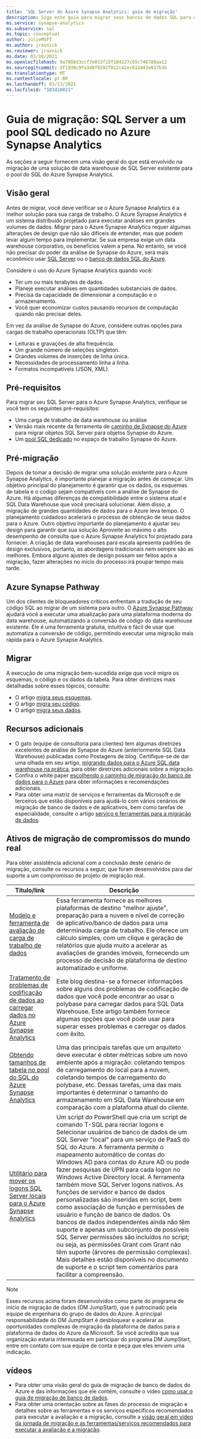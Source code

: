 ```yaml
---
title: 'SQL Server do Azure Synapse Analytics: guia de migração'
description: Siga este guia para migrar seus bancos de dados SQL para o pool do SQL do Azure Synapse Analytics.
ms.service: synapse-analytics
ms.subservice: sql
ms.topic: conceptual
author: julieMSFT
ms.author: jrasnick
ms.reviewer: jrasnick
ms.date: 03/10/2021
ms.openlocfilehash: 9a7888d3ccf7e033f15f184227c65c746780aa12
ms.sourcegitcommit: df1930c9fa3d8f6592f812c42ec611043e817b3b
ms.translationtype: MT
ms.contentlocale: pt-BR
ms.lasthandoff: 03/13/2021
ms.locfileid: "103418021"
---
```

# <a name="migration-guide-sql-server-to-a-dedicated-sql-pool-in-azure-synapse-analytics"></a>Guia de migração: SQL Server a um pool SQL dedicado no Azure Synapse Analytics 
As seções a seguir fornecem uma visão geral do que está envolvido na migração de uma solução de data warehouse de SQL Server existente para o pool do SQL do Azure Synapse Analytics.

## <a name="overview"></a>Visão geral
Antes de migrar, você deve verificar se o Azure Synapse Analytics é a melhor solução para sua carga de trabalho. O Azure Synapse Analytics é um sistema distribuído projetado para executar análises em grandes volumes de dados. Migrar para o Azure Synapse Analytics requer algumas alterações de design que não são difíceis de entender, mas que podem levar algum tempo para implementar. Se sua empresa exige um data warehouse corporativo, os benefícios valem a pena. No entanto, se você não precisar do poder da análise de Synapse do Azure, será mais econômico usar [SQL Server](/sql/sql-server/) ou o [banco de dados SQL do Azure](/azure/azure-sql/database/sql-database-paas-overview).

Considere o uso do Azure Synapse Analytics quando você:
- Ter um ou mais terabytes de dados.
- Planeje executar análises em quantidades substanciais de dados.
- Precisa da capacidade de dimensionar a computação e o armazenamento.
- Você quer economizar custos pausando recursos de computação quando não precisar deles.

Em vez da análise de Synapse do Azure, considere outras opções para cargas de trabalho operacionais (OLTP) que têm:
- Leituras e gravações de alta frequência.
- Um grande número de seleções singleton.
- Grandes volumes de inserções de linha única.
- Necessidades de processamento linha a linha.
- Formatos incompatíveis (JSON, XML).

## <a name="prerequisites"></a>Pré-requisitos
Para migrar seu SQL Server para o Azure Synapse Analytics, verifique se você tem os seguintes pré-requisitos: 

- Uma carga de trabalho de data warehouse ou análise 
- Versão mais recente da ferramenta de [caminho de Synapse do Azure](https://www.microsoft.com/en-us/download/details.aspx?id=102787) para migrar objetos SQL Server para objetos Synapse do Azure.
- Um [pool SQL dedicado](../get-started-create-workspace.md) no espaço de trabalho Synapse do Azure. 

## <a name="pre-migration"></a>Pré-migração
Depois de tomar a decisão de migrar uma solução existente para o Azure Synapse Analytics, é importante planejar a migração antes de começar. Um objetivo principal do planejamento é garantir que os dados, os esquemas de tabela e o código sejam compatíveis com a análise de Synapse do Azure. Há algumas diferenças de compatibilidade entre o sistema atual e SQL Data Warehouse que você precisará solucionar. Além disso, a migração de grandes quantidades de dados para o Azure leva tempo. O planejamento cuidadoso acelerará o processo de obtenção de seus dados para o Azure. Outro objetivo importante do planejamento é ajustar seu design para garantir que sua solução Aproveite ao máximo o alto desempenho de consulta que o Azure Synapse Analytics foi projetado para fornecer. A criação de data warehouses para escala apresenta padrões de design exclusivos, portanto, as abordagens tradicionais nem sempre são as melhores. Embora alguns ajustes de design possam ser feitos após a migração, fazer alterações no início do processo irá poupar tempo mais tarde.

## <a name="azure-synapse-pathway"></a>Azure Synapse Pathway
Um dos clientes de bloqueadores críticos enfrentam a tradução de seu código SQL ao migrar de um sistema para outro. O [Azure Synapse Pathway](/sql/tools/synapse-pathway/azure-synapse-pathway-overview) ajudará você a executar uma atualização para uma plataforma moderna do data warehouse, automatizando a conversão de código do data warehouse existente. Ele é uma ferramenta gratuita, intuitiva e fácil de usar que automatiza a conversão de código, permitindo executar uma migração mais rápida para o Azure Synapse Analytics.

## <a name="migrate"></a>Migrar
A execução de uma migração bem-sucedida exige que você migre os esquemas, o código e os dados da tabela. Para obter diretrizes mais detalhadas sobre esses tópicos, consulte:
- O artigo [migra seus esquemas](https://docs.microsoft.com/azure/synapse-analytics/sql-data-warehouse/sql-data-warehouse-overview-develop).
- O artigo [migra seu código](https://docs.microsoft.com/azure/synapse-analytics/sql-data-warehouse/sql-data-warehouse-overview-develop).
- O artigo [migra seus dados](https://docs.microsoft.com/azure/synapse-analytics/sql-data-warehouse/sql-data-warehouse-overview-develop).

## <a name="additional-resources"></a>Recursos adicionais 
- O gato (equipe de consultoria para clientes) tem algumas diretrizes excelentes de análise de Synapse do Azure (anteriormente SQL Data Warehouse) publicadas como Postagens de blog. Certifique-se de dar uma olhada em seu artigo, [migrando dados para o Azure SQL data warehouse na prática](https://docs.microsoft.com/archive/blogs/sqlcat/migrating-data-to-azure-sql-data-warehouse-in-practice), para obter diretrizes adicionais sobre a migração.
- Confira o white paper [escolhendo o caminho de migração do banco de dados para o Azure](https://azure.microsoft.com/mediahandler/files/resourcefiles/choosing-your-database-migration-path-to-azure/Choosing_your_database_migration_path_to_Azure.pdf) para obter informações e recomendações adicionais.
- Para obter uma matriz de serviços e ferramentas da Microsoft e de terceiros que estão disponíveis para ajudá-lo com vários cenários de migração de banco de dados e de aplicativos, bem como tarefas de especialidade, consulte o artigo [serviço e ferramentas para a migração de dados](https://docs.microsoft.com/azure/dms/dms-tools-matrix). 

## <a name="migration-assets-from-real-world-engagements"></a>Ativos de migração de compromissos do mundo real
Para obter assistência adicional com a conclusão deste cenário de migração, consulte os recursos a seguir, que foram desenvolvidos para dar suporte a um compromisso de projeto de migração real.

| Título/link                              | Descrição                                                                                                                       |
| --------------------------------------- | --------------------------------------------------------------------------------------------------------------------------------- |
| [Modelo e ferramenta de avaliação de carga de trabalho de dados](https://github.com/Microsoft/DataMigrationTeam/tree/master/Data%20Workload%20Assessment%20Model%20and%20Tool) | Essa ferramenta fornece as melhores plataformas de destino "melhor ajuste", preparação para a nuvem e nível de correção de aplicativo/banco de dados para uma determinada carga de trabalho. Ele oferece um cálculo simples, com um clique e geração de relatórios que ajuda muito a acelerar as avaliações de grandes imóveis, fornecendo um processo de decisão de plataforma de destino automatizado e uniforme. |
| [Tratamento de problemas de codificação de dados ao carregar dados no Azure Synapse Analytics](https://azure.microsoft.com/en-us/blog/handling-data-encoding-issues-while-loading-data-to-sql-data-warehouse/) | Este blog destina-se a fornecer informações sobre alguns dos problemas de codificação de dados que você pode encontrar ao usar o polybase para carregar dados para SQL Data Warehouse. Este artigo também fornece algumas opções que você pode usar para superar esses problemas e carregar os dados com êxito. |
| [Obtendo tamanhos de tabela no pool do SQL do Azure Synapse Analytics](https://github.com/Microsoft/DataMigrationTeam/blob/master/Whitepapers/Getting%20table%20sizes%20in%20SQL%20DW.pdf) | Uma das principais tarefas que um arquiteto deve executar é obter métricas sobre um novo ambiente após a migração: coletando tempos de carregamento do local para a nuvem, coletando tempos de carregamento do polybase, etc. Dessas tarefas, uma das mais importantes é determinar o tamanho do armazenamento em SQL Data Warehouse em comparação com a plataforma atual do cliente. |
| [Utilitário para mover os logons SQL Server locais para o Azure Synapse Analytics](https://github.com/Microsoft/DataMigrationTeam/tree/master/IP%20and%20Scripts/MoveLogins) | Um script do PowerShell que cria um script de comando T-SQL para recriar logons e Selecionar usuários de banco de dados de um SQL Server "local" para um serviço de PaaS do SQL do Azure. A ferramenta permite o mapeamento automático de contas do Windows AD para contas do Azure AD ou pode fazer pesquisas de UPN para cada logon no Windows Active Directory local. A ferramenta também move SQL Server logons nativos. As funções de servidor e banco de dados personalizadas são inseridas em script, bem como associação de função e permissões de usuário e função de banco de dados. Os bancos de dados independentes ainda não têm suporte e apenas um subconjunto de possíveis SQL Server permissões são incluídos no script; ou seja, as permissões Grant com Grant não têm suporte (árvores de permissão complexas). Mais detalhes estão disponíveis no documento de suporte e o script tem comentários para facilitar a compreensão. |

> [!NOTE]
> Esses recursos acima foram desenvolvidos como parte do programa de início de migração de dados (DM JumpStart), que é patrocinado pela equipe de engenharia do grupo de dados do Azure. A principal responsabilidade do DM JumpStart é desbloquear e acelerar as oportunidades complexas de migração da plataforma de dados para a plataforma de dados do Azure da Microsoft. Se você acredita que sua organização estaria interessada em participar do programa DM JumpStart, entre em contato com sua equipe de conta e peça que eles enviem uma indicação.

## <a name="videos"></a>vídeos
- Para obter uma visão geral do guia de migração de banco de dados do Azure e das informações que ele contém, consulte o vídeo [como usar o guia de migração de banco de dados](https://azure.microsoft.com/resources/videos/how-to-use-the-azure-database-migration-guide/).
- Para obter uma orientação sobre as fases do processo de migração e detalhes sobre as ferramentas e os serviços específicos recomendados para executar a avaliação e a migração, consulte a [visão geral em vídeo da jornada de migração e as ferramentas/serviços recomendados para executar a avaliação e a migração](https://azure.microsoft.com/resources/videos/overview-of-migration-and-recommended-tools-services/).